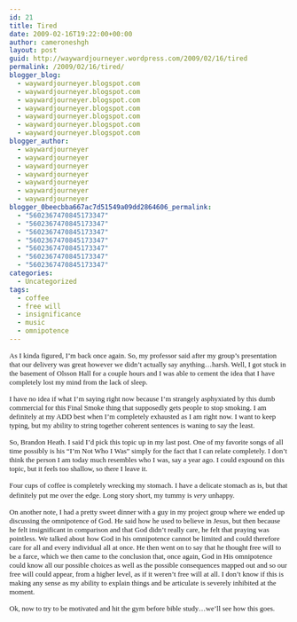 ```yaml
---
id: 21
title: Tired
date: 2009-02-16T19:22:00+00:00
author: cameroneshgh
layout: post
guid: http://waywardjourneyer.wordpress.com/2009/02/16/tired
permalink: /2009/02/16/tired/
blogger_blog:
  - waywardjourneyer.blogspot.com
  - waywardjourneyer.blogspot.com
  - waywardjourneyer.blogspot.com
  - waywardjourneyer.blogspot.com
  - waywardjourneyer.blogspot.com
  - waywardjourneyer.blogspot.com
  - waywardjourneyer.blogspot.com
blogger_author:
  - waywardjourneyer
  - waywardjourneyer
  - waywardjourneyer
  - waywardjourneyer
  - waywardjourneyer
  - waywardjourneyer
  - waywardjourneyer
blogger_0beecbba667ac7d51549a09dd2864606_permalink:
  - "5602367470845173347"
  - "5602367470845173347"
  - "5602367470845173347"
  - "5602367470845173347"
  - "5602367470845173347"
  - "5602367470845173347"
  - "5602367470845173347"
categories:
  - Uncategorized
tags:
  - coffee
  - free will
  - insignificance
  - music
  - omnipotence
---
```

<span style="font-family:trebuchet ms;font-size:small;">As I kinda figured, I&#8217;m back once again. So, my professor said after my group&#8217;s presentation that our delivery was great however we didn&#8217;t actually say anything&#8230;harsh. Well, I got stuck in the basement of Olsson Hall for a couple hours and I was able to cement the idea that I have completely lost my mind from the lack of sleep.</span>
  
<span style="font-family:trebuchet ms;font-size:small;">I have no idea if what I&#8217;m saying right now because I&#8217;m strangely asphyxiated by this dumb commercial for this Final Smoke thing that supposedly gets people to stop smoking. I am definitely at my ADD best when I&#8217;m completely exhausted as I am right now. I want to keep typing, but my ability to string together coherent sentences is waning to say the least.</span>
  
<span style="font-family:trebuchet ms;font-size:small;">So, Brandon Heath. I said I&#8217;d pick this topic up in my last post. One of my favorite songs of all time possibly is his &#8220;I&#8217;m Not Who I Was&#8221; simply for the fact that I can relate completely. I don&#8217;t think the person I am today much resembles who I was, say a year ago. I could expound on this topic, but it feels too shallow, so there I leave it.</span>
  
<span style="font-family:trebuchet ms;font-size:small;">Four cups of coffee is completely wrecking my stomach. I have a delicate stomach as is, but that definitely put me over the edge. Long story short, my tummy is </span><span style="font-family:trebuchet ms;font-size:small;font-style:italic;">very</span> <span style="font-family:trebuchet ms;font-size:small;">unhappy.</span>
  
<span style="font-family:trebuchet ms;font-size:small;">On another note, I had a pretty sweet dinner with a guy in my project group where we ended up discussing the omnipotence of God. He said how he used to believe in Jesus, but then because he felt insignificant in comparison and that God didn&#8217;t really care, he felt that praying was pointless. We talked about how God in his omnipotence cannot be limited and could therefore care for all and every individual all at once. He then went on to say that he thought free will to be a farce, which we then came to the conclusion that, once again, God in His omnipotence could know all our possible choices as well as the possible consequences mapped out and so our free will could appear, from a higher level, as if it weren&#8217;t free will at all. I don&#8217;t know if this is making any sense as my ability to explain things and be articulate is severely inhibited at the moment.</span>
  
<span style="font-family:trebuchet ms;font-size:small;">Ok, now to try to be motivated and hit the gym before bible study&#8230;we&#8217;ll see how this goes.</span>